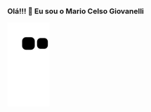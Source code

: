 ### Olá!!! 👋 Eu sou o Mario Celso Giovanelli

<!--
**MarioCelsoGiovanelli/MarioCelsoGiovanelli** is a ✨ _special_ ✨ repository because its `README.md` (this file) appears on your GitHub profile.

Here are some ideas to get you started:

- 🔭 I’m currently working on ...
- 🌱 I’m currently learning ...
- 👯 I’m looking to collaborate on ...
- 🤔 I’m looking for help with ...
- 💬 Ask me about ...
- 📫 How to reach me: ...
- 😄 Pronouns: ...
- ⚡ Fun fact: ...
-->





![Snake animation](https://github.com/MarioCelsoGiovanelli/MarioCelsoGiovanelli/blob/output/github-contribution-grid-snake.svg)
